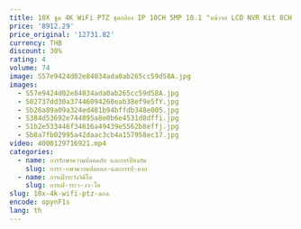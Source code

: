 ```yaml
---
title: 10X ซูม 4K WiFi PTZ ชุดกล้อง IP 10CH 5MP 10.1 "หน้าจอ LCD NVR Kit 8CH กล้องวงจรปิดไร้สายกล้องระบบเฝ้าระวังวิดีโอ
price: '8912.29'
price_original: '12731.82'
currency: THB
discount: 30%
rating: 4
volume: 74
image: S57e9424d02e84034ada0ab265cc59d58A.jpg
images:
  - S57e9424d02e84034ada0ab265cc59d58A.jpg
  - S02737dd30a37446094260eab38ef9e5fY.jpg
  - Sb26a89a09a324ed481b94bffdb348e005.jpg
  - S384d53692e744895a8e0b6e4531d8dffi.jpg
  - S1b2e533446f34616a49439e5562b8effj.jpg
  - Sb8a7fb02995a42daac3cb4a157958ec17.jpg
video: 4000129716921.mp4
categories:
  - name: การรักษาความปลอดภัย และการป้องกัน
    slug: การร-กษาความปลอดภ-และการป-องก
  - name: การเฝ้าระวังวิดีโอ
    slug: การเฝ-าระว-งว-โอ
slug: 10x-4k-wifi-ptz-ดกล
encode: opynF1s
lang: th
---
```

  
